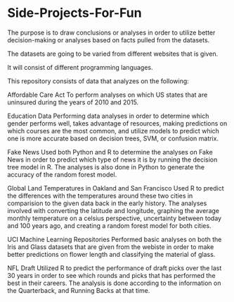 # Side-Projects-For-Fun

The purpose is to draw conclusions or analyses in order to utilize better decision-making or analyses based on facts pulled from the datasets.  

The datasets are going to be varied from different websites that is given. 

It will consist of different programming languages.

This repository consists of data that analyzes on the following:

Affordable Care Act 
  To perform analyses on which US states that are uninsured during the years of 2010 and 2015.
  
Education Data
  Performing data analyses in order to determine which gender performs well, takes advantage of resources, making predictions on which
  courses are the most common, and utilize models to predict which one is more accurate based on decision trees, SVM, or confusion matrix.
  
Fake News
  Used both Python and R to determine the analyses on Fake News in order to predict which type of news it is by running the decision tree
  model in R. The analyses is also done in Python to generate the accuracy of the random forest model. 
  
Global Land Temperatures in Oakland and San Francisco
  Used R to predict the differences with the temperatures around these two cities in comparision to the given data back in the early
  history. The analyses involved with converting the latitude and longitude, graphing the average monthly temperature on a celsius
  perspective, uncertainty between today and 100 years ago, and creating a random forest model for both cities.
  
UCI Machine Learning Repositories
  Performed basic analyses on both the Iris and Glass datasets that are given from the webiste in order to make better predictions on 
  flower length and classifying the material of glass.
  
NFL Draft
  Utilized R to predict the performance of draft picks over the last 30 years in order to see which rounds and picks that has performed
  the best in their careers. The analysis is done according to the information on the Quarterback, and Running Backs at that time. 
  
  
